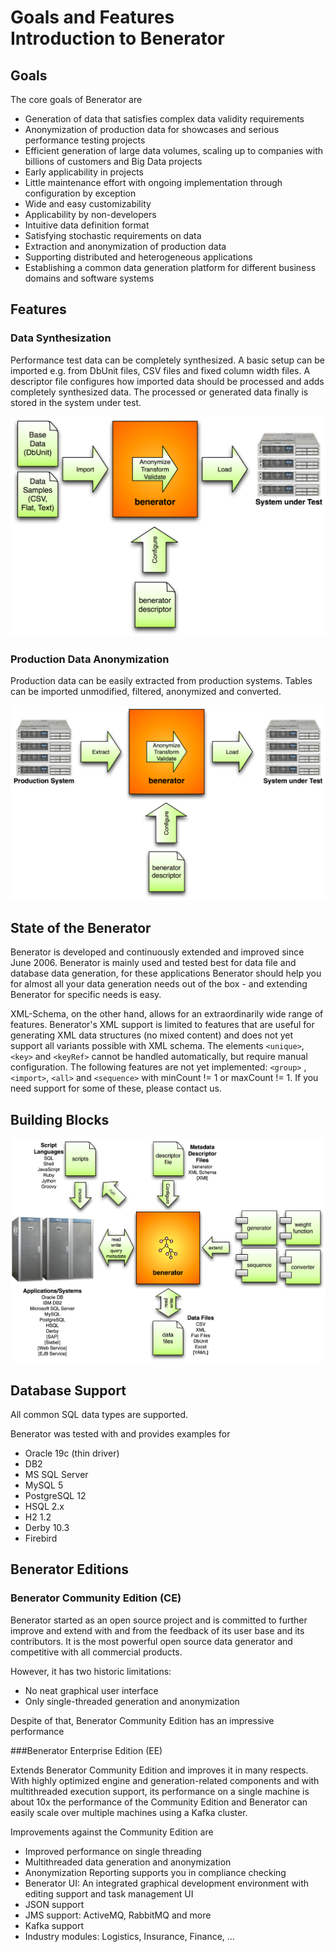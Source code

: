 # Goals and Features <br />Introduction to Benerator

## Goals

The core goals of Benerator are

- Generation of data that satisfies complex data validity requirements
- Anonymization of production data for showcases and serious performance testing projects
- Efficient generation of large data volumes, scaling up to companies with billions of customers and Big Data projects
- Early applicability in projects
- Little maintenance effort with ongoing implementation through configuration by exception
- Wide and easy customizability
- Applicability by non-developers
- Intuitive data definition format
- Satisfying stochastic requirements on data
- Extraction and anonymization of production data
- Supporting distributed and heterogeneous applications
- Establishing a common data generation platform for different business domains and software systems

## Features

### Data Synthesization

Performance test data can be completely synthesized. A basic setup can be imported e.g. from DbUnit files, CSV files and fixed column width files. A
descriptor file configures how imported data should be processed and adds completely synthesized data. The processed or generated data finally is
stored in the system under test.

![](assets/grafik1.png)

### Production Data Anonymization

Production data can be easily extracted from production systems. Tables can be imported unmodified, filtered, anonymized and converted.

![](assets/grafik2.png)

## State of the Benerator

Benerator is developed and continuously extended and improved since June 2006\. Benerator is mainly used and tested best for data file and database
data generation, for these applications Benerator should help you for almost all your data generation needs out of the box - and extending Benerator
for specific needs is easy.

XML-Schema, on the other hand, allows for an extraordinarily wide range of features. Benerator's XML support is limited to features that are useful
for generating XML data structures (no mixed content) and does not yet support all variants possible with XML schema. The elements `<unique>`, `<key>`
and `<keyRef>` cannot be handled automatically, but require manual configuration. The following features are not yet implemented: `<group>`
, `<import>`, `<all>` and `<sequence>` with minCount != 1 or maxCount != 1\. If you need support for some of these, please contact us.

## Building Blocks

![](assets/grafik3.png)

## Database Support

All common SQL data types are supported.

Benerator was tested with and provides examples for

- Oracle 19c (thin driver)
- DB2
- MS SQL Server
- MySQL 5
- PostgreSQL 12
- HSQL 2.x
- H2 1.2
- Derby 10.3
- Firebird


## Benerator Editions

### Benerator Community Edition (CE)

Benerator started as an open source project and is committed to further improve and extend
with and from the feedback of its user base and its contributors.
It is the most powerful open source data generator and competitive with all commercial
products.

However, it has two historic limitations:
- No neat graphical user interface
- Only single-threaded generation and anonymization

Despite of that, Benerator Community Edition has an impressive performance

###Benerator Enterprise Edition (EE)

Extends Benerator Community Edition and improves it in many respects. 
With highly optimized engine and generation-related components 
and with multithreaded execution support, its performance on a single
machine is about 10x the performance of the Community Edition 
and Benerator can easily scale over multiple machines using a Kafka cluster.

Improvements against the Community Edition are
- Improved performance on single threading
- Multithreaded data generation and anonymization
- Anonymization Reporting supports you in compliance checking
- Benerator UI: An integrated graphical development environment with editing support and task management UI
- JSON support
- JMS support: ActiveMQ, RabbitMQ and more
- Kafka support
- Industry modules: Logistics, Insurance, Finance, ...